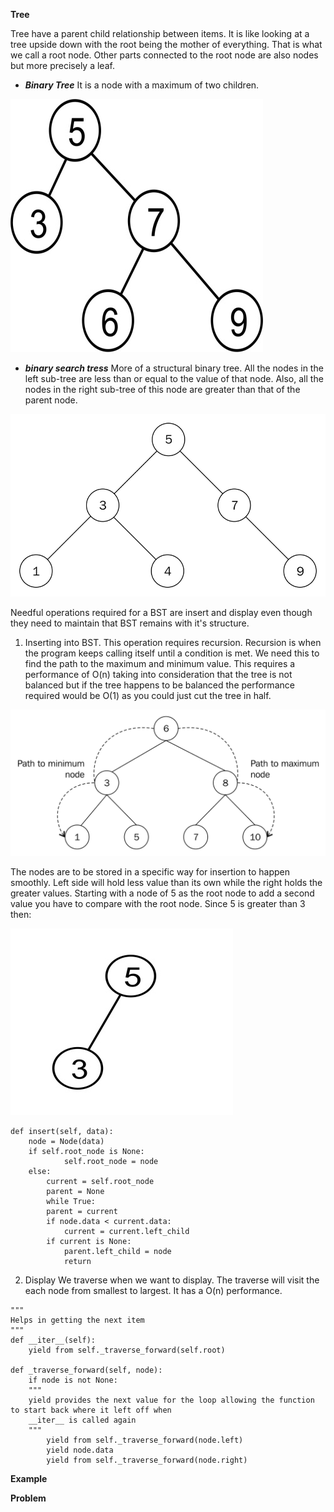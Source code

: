 **Tree**

Tree have a parent child relationship between items. It is like looking at a tree upside down with the root being the mother of everything. That is what we call a root node. Other parts connected to the root node are also nodes but more precisely a leaf. 

- ***Binary Tree***
It is a node with a maximum of two children. 

<img src="/binary.jpg">

- ***binary search tress***
More of a structural binary tree. All the nodes in the left sub-tree are less than or equal to the value of that node. Also, all the nodes in the right sub-tree of this node are greater than that of the parent node.

<img src="/bst.png">

Needful operations required for a BST are insert and display even though they need to maintain that BST remains with it's structure.

1. Inserting into BST.
This operation requires recursion. Recursion is when the program keeps calling itself until a condition is met. We need this to find the path to the maximum and minimum value. This requires a performance of O(n) taking into consideration that the tree is not balanced but if the tree happens to be balanced the performance required would be O(1) as you could just cut the tree in half.

<img src="/path.png">

The nodes are to be stored in a specific way for insertion to happen smoothly. Left side will hold less value than its own while the right holds the greater values.
Starting with a node of 5 as the root node to add a second value you have to compare with the root node. Since 5 is greater than 3 then:

<img src="/ex1.jpg">

```
def insert(self, data): 
    node = Node(data) 
    if self.root_node is None: 
            self.root_node = node 
    else:
        current = self.root_node 
        parent = None 
        while True: 
        parent = current
        if node.data < current.data:             
            current = current.left_child             
        if current is None:                 
            parent.left_child = node                 
            return 
```

2. Display
We traverse when we want to display. The traverse will visit the each node from smallest to largest. It has a O(n) performance.

```
"""
Helps in getting the next item
"""
def __iter__(self):
	yield from self._traverse_forward(self.root)  

def _traverse_forward(self, node):
	if node is not None:
    """
    yield provides the next value for the loop allowing the function to start back where it left off when 
    __iter__ is called again
    """
		yield from self._traverse_forward(node.left)
		yield node.data
		yield from self._traverse_forward(node.right)
```

**Example**

**Problem**